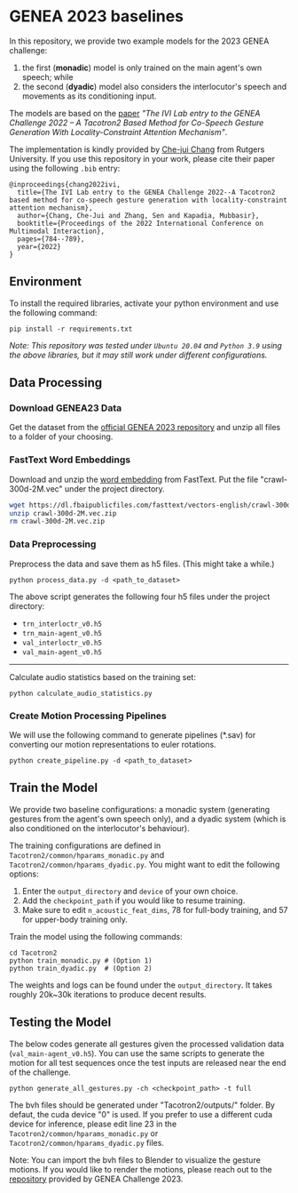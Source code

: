 # GENEA 2023 baselines
In this repository, we provide two example models for the 2023 GENEA challenge:
1. the first (**monadic**) model is only trained on the main agent's own speech; while
2. the second (**dyadic**) model also considers the interlocutor's speech and movements as its conditioning input. 

The models are based on the [paper](https://openreview.net/forum?id=gMTaia--AB2) *"The IVI Lab entry to the GENEA Challenge 2022 – A Tacotron2 Based Method for Co-Speech Gesture Generation With Locality-Constraint Attention Mechanism"*.

The implementation is kindly provided by [Che-jui Chang](https://sites.google.com/view/chejuichang/) from Rutgers University. If you use this repository in your work, please cite their paper using the following `.bib` entry:

```
@inproceedings{chang2022ivi,
  title={The IVI Lab entry to the GENEA Challenge 2022--A Tacotron2 based method for co-speech gesture generation with locality-constraint attention mechanism},
  author={Chang, Che-Jui and Zhang, Sen and Kapadia, Mubbasir},
  booktitle={Proceedings of the 2022 International Conference on Multimodal Interaction},
  pages={784--789},
  year={2022}
}
```
## Environment
To install the required libraries, activate your python environment and use the following command:
```
pip install -r requirements.txt
```

*Note:
This repository was tested under `Ubuntu 20.04` and `Python 3.9` using the above libraries, but it may still work under different configurations.*

## Data Processing
### Download GENEA23 Data
Get the dataset from the [official GENEA 2023 repository](https://github.com/genea-workshop/genea_challenge_2023/tree/main/dataset) and unzip all files to a folder of your choosing.

### FastText Word Embeddings
Download and unzip the [word embedding](https://dl.fbaipublicfiles.com/fasttext/vectors-english/crawl-300d-2M.vec.zip) from FastText. Put the file "crawl-300d-2M.vec" under the project directory.

```sh
wget https://dl.fbaipublicfiles.com/fasttext/vectors-english/crawl-300d-2M.vec.zip
unzip crawl-300d-2M.vec.zip
rm crawl-300d-2M.vec.zip
```

### Data Preprocessing
Preprocess the data and save them as h5 files. (This might take a while.) 
```
python process_data.py -d <path_to_dataset> 
```

The above script generates the following four h5 files under the project directory:
* `trn_interloctr_v0.h5`
* `trn_main-agent_v0.h5`
* `val_interloctr_v0.h5`
* `val_main-agent_v0.h5`
---
Calculate audio statistics based on the training set:
```
python calculate_audio_statistics.py
```

### Create Motion Processing Pipelines
We will use the following command to generate pipelines (*.sav) for converting our motion representations to euler rotations.
```
python create_pipeline.py -d <path_to_dataset> 
```


## Train the Model
We provide two baseline configurations: a monadic system (generating gestures from the agent's own speech only), and a dyadic system (which is also conditioned on the interlocutor's behaviour).

The training configurations are defined in `Tacotron2/common/hparams_monadic.py` and `Tacotron2/common/hparams_dyadic.py`. You might want to edit the following options:
1. Enter the `output_directory` and `device` of your own choice. 
2. Add the `checkpoint_path` if you would like to resume training. 
3. Make sure to edit `n_acoustic_feat_dims`, 78 for full-body training, and 57 for upper-body training only. 

Train the model using the following commands:

```
cd Tacotron2
python train_monadic.py # (Option 1)
python train_dyadic.py  # (Option 2)
```

The weights and logs can be found under the `output_directory`. It takes roughly 20k~30k iterations to produce decent results.

## Testing the Model
The below codes generate all gestures given the processed validation data (`val_main-agent_v0.h5`). You can use the same scripts to generate the motion for all test sequences once the test inputs are released near the end of the challenge.

```
python generate_all_gestures.py -ch <checkpoint_path> -t full
```

The bvh files should be generated under "Tacotron2/outputs/" folder. By defaut, the cuda device "0" is used. If you prefer to use a different cuda device for inference, please edit line 23 in the `Tacotron2/common/hparams_monadic.py` or `Tacotron2/common/hparams_dyadic.py` files.

Note: 
You can import the bvh files to Blender to visualize the gesture motions. 
If you would like to render the motions, please reach out to the [repository](https://github.com/TeoNikolov/genea_visualizer) provided by GENEA Challenge 2023. 




